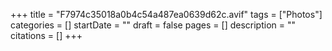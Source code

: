 +++
title = "F7974c35018a0b4c54a487ea0639d62c.avif"
tags = ["Photos"]
categories = []
startDate = ""
draft = false
pages = []
description = ""
citations = []
+++
